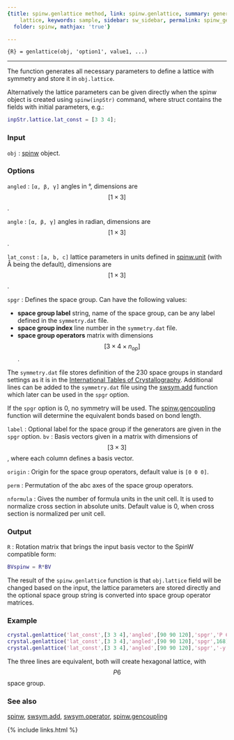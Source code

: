 ```yaml
---
{title: spinw.genlattice method, link: spinw.genlattice, summary: generates crystal
    lattice, keywords: sample, sidebar: sw_sidebar, permalink: spinw_genlattice.html,
  folder: spinw, mathjax: 'true'}

---
```

  
`{R} = genlattice(obj, 'option1', value1, ...)`
* * *
 
The function generates all necessary parameters to define a lattice with
symmetry and store it in `obj.lattice`.
 
Alternatively the lattice parameters can be given directly when the spinw
object is created using `spinw(inpStr)` command, where struct contains
the fields with initial parameters, e.g.:
```matlab
inpStr.lattice.lat_const = [3 3 4];
```
 
### Input
 
`obj`
: [spinw](spinw.html) object.
  
### Options
  
`angled`
: `[α, β, γ]` angles in °, dimensions are $$[1\times 3]$$.
  
`angle`
: `[α, β, γ]` angles in radian, dimensions are $$[1\times 3]$$.
  
`lat_const`
: `[a, b, c]` lattice parameters in units defined in [spinw.unit](spinw_unit.html) (with Å
  being the default), dimensions are $$[1\times 3]$$.
  
`spgr`
: Defines the space group. Can have the following values:
 
  * **space group label** string, name of the space group, can be any
    label defined in the `symmetry.dat` file.
  * **space group index** line number in the `symmetry.dat` file.
  * **space group operators** matrix with dimensions 
    $$[3\times 4\times n_{op}]$$.
    
  The `symmetry.dat` file stores definition of the 230 space groups in
  standard settings as it is in the [International Tables of Crystallography](http://it.iucr.org/A/).
  Additional lines can be added to the `symmetry.dat` file using the
  [swsym.add](swsym_add.html) function which later can be used in the `spgr` option.
  
  If the `spgr` option is 0, no symmetry will be used. The
  [spinw.gencoupling](spinw_gencoupling.html) function will determine the equivalent bonds based on
  bond length.
  
`label`
: Optional label for the space group if the generators are given in the
  `spgr` option.
`bv`
: Basis vectors given in a matrix with dimensions of $$[3\times 3]$$, where
  each column defines a basis vector.
  
`origin`
: Origin for the space group operators, default value is `[0 0 0]`.
  
`perm`
: Permutation of the abc axes of the space group operators.
  
`nformula`
: Gives the number of formula units in the unit cell. It is used
  to normalize cross section in absolute units. Default value is 0, when
  cross section is normalized per unit cell.
  
### Output
  
`R`
: Rotation matrix that brings the input basis vector to the SpinW
  compatible form:
  ```matlab
  BVspinw = R*BV
  ```
  
The result of the `spinw.genlattice` function is that `obj.lattice` field
will be changed based on the input, the lattice parameters are stored
directly and the optional space group string is converted into space
group operator matrices.
 
### Example
 
```matlab
crystal.genlattice('lat_const',[3 3 4],'angled',[90 90 120],'spgr','P 6')
crystal.genlattice('lat_const',[3 3 4],'angled',[90 90 120],'spgr',168)
crystal.genlattice('lat_const',[3 3 4],'angled',[90 90 120],'spgr','-y,x-y,z; -x,-y,z','label','R -3 m')
```
 
The three lines are equivalent, both will create hexagonal lattice, with
$$P6$$ space group.
 
### See also
 
[spinw](spinw.html), [swsym.add](swsym_add.html), [swsym.operator](swsym_operator.html), [spinw.gencoupling](spinw_gencoupling.html)
 

{% include links.html %}
